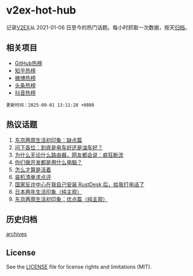 # v2ex-hot-hub

 记录[V2EX](https://www.v2ex.com/)从 2021-01-06 日至今的热门话题。每小时抓取一次数据，按天[归档](archives)。
 
 ## 相关项目

- [GitHub热榜](https://github.com/lonnyzhang423/github-hot-hub)
- [知乎热榜](https://github.com/lonnyzhang423/zhihu-hot-hub)
- [微博热榜](https://github.com/lonnyzhang423/weibo-hot-hub)
- [头条热榜](https://github.com/lonnyzhang423/toutiao-hot-hub)
- [抖音热榜](https://github.com/lonnyzhang423/douyin-hot-hub)


 `更新时间：2025-09-01 13:11:28 +0800`

## 热议话题

1. [东京两周生活初印象：缺点篇](https://www.v2ex.com/t/1156053)
1. [问下各位：到底是电车好还是油车好？](https://www.v2ex.com/t/1156084)
1. [为什么无论什么路由器，网友都会说：疯狂断流](https://www.v2ex.com/t/1156081)
1. [你们做开发都是用什么电脑？](https://www.v2ex.com/t/1156151)
1. [怎么才算是活着](https://www.v2ex.com/t/1156159)
1. [装机清单求点评](https://www.v2ex.com/t/1156133)
1. [国家反诈中心在我自己安装 RustDesk 后，给我打电话了](https://www.v2ex.com/t/1156175)
1. [日本两年生活印象（纯主观）](https://www.v2ex.com/t/1156144)
1. [东京两周生活初印象：优点篇（纯主观）](https://www.v2ex.com/t/1156114)

## 历史归档

[archives](archives)

## License

See the [LICENSE](LICENSE) file for license rights and limitations (MIT).
